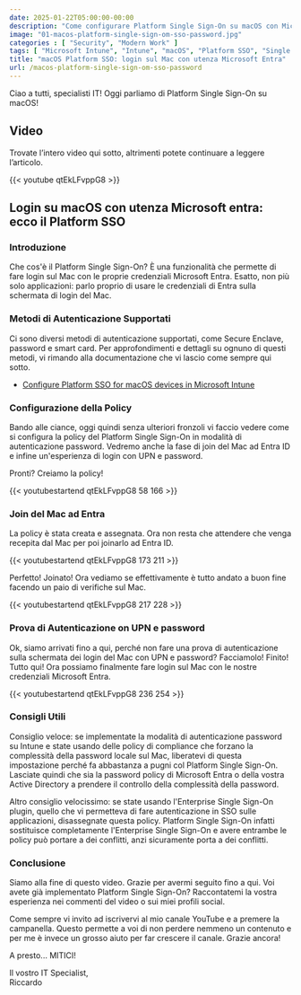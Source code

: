 ```yaml
---
date: 2025-01-22T05:00:00-00:00
description: "Come configurare Platform Single Sign-On su macOS con Microsoft Entra e Intune. Guida rapida su metodi di autenticazione, policy di compliance e consigli utili per un login sicuro e integrato."
image: "01-macos-platform-single-sign-om-sso-password.jpg"
categories : [ "Security", "Modern Work" ]
tags: [ "Microsoft Intune", "Intune", "macOS", "Platform SSO", "Single Sign-On", "Microsoft Entra", "Video", "Guida" ]
title: "macOS Platform SSO: login sul Mac con utenza Microsoft Entra"
url: /macos-platform-single-sign-om-sso-password
---
```

Ciao a tutti, specialisti IT! Oggi parliamo di Platform Single Sign-On su macOS!

## Video
Trovate l’intero video qui sotto, altrimenti potete continuare a leggere l’articolo.

{{< youtube qtEkLFvppG8 >}}

## Login su macOS con utenza Microsoft entra: ecco il Platform SSO

### Introduzione
Che cos'è il Platform Single Sign-On? È una funzionalità che permette di fare login sul Mac con le proprie credenziali Microsoft Entra. Esatto, non più solo applicazioni: parlo proprio di usare le credenziali di Entra sulla schermata di login del Mac.

### Metodi di Autenticazione Supportati
Ci sono diversi metodi di autenticazione supportati, come Secure Enclave, password e smart card. Per approfondimenti e dettagli su ognuno di questi metodi, vi rimando alla documentazione che vi lascio come sempre qui sotto.

- [Configure Platform SSO for macOS devices in Microsoft Intune](https://learn.microsoft.com/en-us/mem/intune/configuration/platform-sso-macos)

### Configurazione della Policy
Bando alle ciance, oggi quindi senza ulteriori fronzoli vi faccio vedere come si configura la policy del Platform Single Sign-On in modalità di autenticazione password. Vedremo anche la fase di join del Mac ad Entra ID e infine un'esperienza di login con UPN e password.

Pronti? Creiamo la policy!

{{< youtubestartend qtEkLFvppG8 58 166 >}}

### Join del Mac ad Entra
La policy è stata creata e assegnata. Ora non resta che attendere che venga recepita dal Mac per poi joinarlo ad Entra ID.

{{< youtubestartend qtEkLFvppG8 173 211 >}}

Perfetto! Joinato! Ora vediamo se effettivamente è tutto andato a buon fine facendo un paio di verifiche sul Mac.

{{< youtubestartend qtEkLFvppG8 217 228 >}}

### Prova di Autenticazione on UPN e password
Ok, siamo arrivati fino a qui, perché non fare una prova di autenticazione sulla schermata dei login del Mac con UPN e password? Facciamolo! Finito! Tutto qui! Ora possiamo finalmente fare login sul Mac con le nostre credenziali Microsoft Entra.

{{< youtubestartend qtEkLFvppG8 236 254 >}}

### Consigli Utili
Consiglio veloce: se implementate la modalità di autenticazione password su Intune e state usando delle policy di compliance che forzano la complessità della password locale sul Mac, liberatevi di questa impostazione perché fa abbastanza a pugni col Platform Single Sign-On. Lasciate quindi che sia la password policy di Microsoft Entra o della vostra Active Directory a prendere il controllo della complessità della password.

Altro consiglio velocissimo: se state usando l'Enterprise Single Sign-On plugin, quello che vi permetteva di fare autenticazione in SSO sulle applicazioni, disassegnate questa policy. Platform Single Sign-On infatti sostituisce completamente l'Enterprise Single Sign-On e avere entrambe le policy può portare a dei conflitti, anzi sicuramente porta a dei conflitti.

### Conclusione
Siamo alla fine di questo video. Grazie per avermi seguito fino a qui. Voi avete già implementato Platform Single Sign-On? Raccontatemi la vostra esperienza nei commenti del video o sui miei profili social.

Come sempre vi invito ad iscrivervi al mio canale YouTube e a premere la campanella. Questo permette a voi di non perdere nemmeno un contenuto e per me è invece un grosso aiuto per far crescere il canale. Grazie ancora!

A presto... MITICI!

Il vostro IT Specialist,  
Riccardo